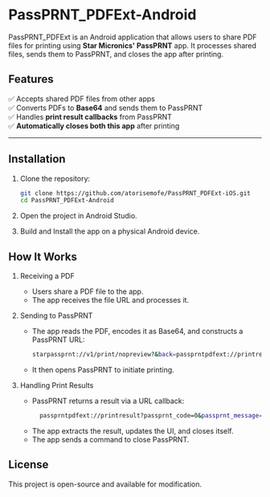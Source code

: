 # PassPRNT_PDFExt-Android

PassPRNT_PDFExt is an Android application that allows users to share PDF files for printing using **Star Micronics' PassPRNT** app. It processes shared files, sends them to PassPRNT, and closes the app after printing.

## Features
✅ Accepts shared PDF files from other apps  
✅ Converts PDFs to **Base64** and sends them to PassPRNT  
✅ Handles **print result callbacks** from PassPRNT  
✅ **Automatically closes both this app** after printing  

---

## Installation
1. Clone the repository:
   ```bash
   git clone https://github.com/atorisemofe/PassPRNT_PDFExt-iOS.git
   cd PassPRNT_PDFExt-Android

2. Open the project in Android Studio.

3. Build and Install the app on a physical Android device.

## How It Works
1. Receiving a PDF
    - Users share a PDF file to the app.
    - The app receives the file URL and processes it.

2. Sending to PassPRNT
    - The app reads the PDF, encodes it as Base64, and constructs a PassPRNT URL:
      ```bash
      starpassprnt://v1/print/nopreview?&back=passprntpdfext://printresult&pdf=<encoded_pdf>
    - It then opens PassPRNT to initiate printing.

3. Handling Print Results
    - PassPRNT returns a result via a URL callback:
      ```bash
        passprntpdfext://printresult?passprnt_code=0&passprnt_message=SUCCESS
    - The app extracts the result, updates the UI, and closes itself.
    - The app sends a command to close PassPRNT.

## License
This project is open-source and available for modification.


